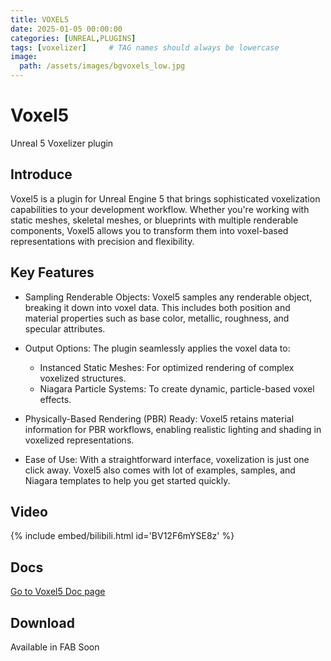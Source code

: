 ```yaml
---
title: VOXEL5
date: 2025-01-05 00:00:00 
categories: [UNREAL,PLUGINS]
tags: [voxelizer]     # TAG names should always be lowercase
image:
  path: /assets/images/bgvoxels_low.jpg
---
```


# Voxel5
Unreal 5 Voxelizer plugin
## Introduce
Voxel5 is a plugin for Unreal Engine 5 that brings sophisticated voxelization capabilities to your development workflow. Whether you're working with static meshes, skeletal meshes, or blueprints with multiple renderable components, Voxel5 allows you to transform them into voxel-based representations with precision and flexibility.

## Key Features
- Sampling Renderable Objects: Voxel5 samples any renderable object, breaking it down into voxel data. This includes both position and material properties such as base color, metallic, roughness, and specular attributes.

- Output Options: The plugin seamlessly applies the voxel data to:
    - Instanced Static Meshes: For optimized rendering of complex voxelized structures.
    - Niagara Particle Systems: To create dynamic, particle-based voxel effects.

- Physically-Based Rendering (PBR) Ready: Voxel5 retains material information for PBR workflows, enabling realistic lighting and shading in voxelized representations.

- Ease of Use: With a straightforward interface, voxelization is just one click away. Voxel5 also comes with lot of examples, samples, and Niagara templates to help you get started quickly.

## Video
{% include embed/bilibili.html id='BV12F6mYSE8z' %}

## Docs
[Go to Voxel5 Doc page](/pages/Voxel5Doc)
## Download
Available in FAB Soon
